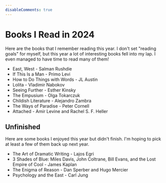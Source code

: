 ```yaml
---
disableComments: true
---
```


# Books I Read in 2024

Here are the books that I remember reading this year. I don't set "reading goals" for myself, but this year a lot of interesting books fell into my lap. I even managed to have time to read many of them! 

- East, West - Salman Rushdie
- If This Is a Man - Primo Levi
- How to Do Things with Words - JL Austin
- Lolita - Vladimir Nabokov
- Seeing Further - Esther Kinsky
- The Empusium - Olga Tokarczuk 
- Childish Literature - Alejandro Zambra 
- The Ways of Paradise - Peter Cornell 
- Attached - Amir Levine and Rachel S. F. Heller 


<!-- ### East, West - Salman Rushdie.

My partner Adrian bought this from a bin in Harvard Square. I found it delightful, and will be looking for more Salman Rushdie in the future. 

**If This Is a Man - Primo Levi.** Lent to me by my friend Raj. 

**How to do things with words - JL Austin.** Lent to me by my advisor David. Makes me want to read Judith Butler. 

**Lolita - Nabokov.** One of the best novels I've read so far, ever. 

**Seeing Further - Esther Kinsky.** Gift from my partner (first book from a Fitzcarraldo Editions subscription). 

**The Empusium - Olga Tokarczuk.** 

**Childish Literature - Alejandro Zambra.**

**The Ways of Paradise - Peter Cornell.**

**Attached - Amir Levine and Rachel S. F. Heller.**  -->

## Unfinished  
Here are some books I enjoyed this year but didn't finish. I'm hoping to pick at least a few of them back up next year. 

- The Art of Dramatic Writing - Lajos Egri
- 3 Shades of Blue: Miles Davis, John Coltrane, Bill Evans, and the Lost Empire of Cool - James Kaplan
- The Enigma of Reason - Dan Sperber and Hugo Mercier
- Psychology and the East - Carl Jung 

